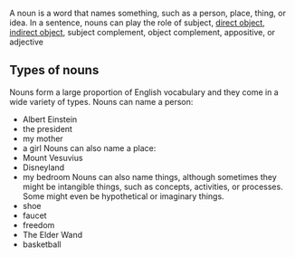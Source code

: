 A noun is a word that names something, such as a person, place, thing, or idea. In a sentence, nouns can play the role of subject, [direct object](https://www.grammarly.com/blog/direct-object/), [indirect object](https://www.grammarly.com/blog/indirect-object/), subject complement, object complement, appositive, or adjective
## Types of nouns

Nouns form a large proportion of English vocabulary and they come in a wide variety of types. Nouns can name a person:
- Albert Einstein
- the president
- my mother
- a girl
Nouns can also name a place:
- Mount Vesuvius
- Disneyland
- my bedroom
Nouns can also name things, although sometimes they might be intangible things, such as concepts, activities, or processes. Some might even be hypothetical or imaginary things.
- shoe
- faucet
- freedom
- The Elder Wand
- basketball